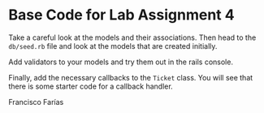 # Base Code for Lab Assignment 4

Take a careful look at the models and their associations.
Then head to the `db/seed.rb` file and look at the models that are created initially.

Add validators to your models and try them out in the rails console.

Finally, add the necessary callbacks to the `Ticket` class. You will see that there is some starter code for a callback handler.

Francisco Farías
